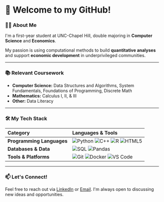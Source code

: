 # 👋 Welcome to my GitHub!

### 👨‍💻 About Me

I'm a first-year student at UNC-Chapel Hill, double majoring in **Computer Science** and **Economics**.

My passion is using computational methods to build **quantitative analyses** and support **economic development** in underprivileged communities.

---

### 📚 Relevant Coursework

* **Computer Science:** Data Structures and Algorithms, System Fundamentals, Foundations of Programming, Discrete Math
* **Mathematics:** Calculus I, II, & III
* **Other:** Data Literacy

---

### 🛠️ My Tech Stack

| Category | Languages & Tools |
| :--- | :--- |
| **Programming Languages** | ![Python](https://img.shields.io/badge/Python-3776AB?style=for-the-badge&logo=python&logoColor=white) ![C++](https://img.shields.io/badge/C%2B%2B-00599C?style=for-the-badge&logo=c%2B%2B&logoColor=white) ![R](https://img.shields.io/badge/R-276DC3?style=for-the-badge&logo=r&logoColor=white) ![HTML5](https://img.shields.io/badge/HTML5-E34F26?style=for-the-badge&logo=html5&logoColor=white) |
| **Databases & Data** | ![SQL](https://img.shields.io/badge/SQL-4479A5?style=for-the-badge&logo=postgresql&logoColor=white) ![Pandas](https://img.shields.io/badge/Pandas-150458?style=for-the-badge&logo=pandas&logoColor=white) |
| **Tools & Platforms** | ![Git](https://img.shields.io/badge/Git-F05032?style=for-the-badge&logo=git&logoColor=white) ![Docker](https://img.shields.io/badge/Docker-2496ED?style=for-the-badge&logo=docker&logoColor=white) ![VS Code](https://img.shields.io/badge/VS%20Code-007ACC?style=for-the-badge&logo=visual-studio-code&logoColor=white) |


---

### 📫 Let's Connect!

Feel free to reach out via [LinkedIn](https://www.linkedin.com/in/cauameloo/) or [Email](mailto:cauamelo@unc.edu). I'm always open to discussing new ideas and opportunities.
